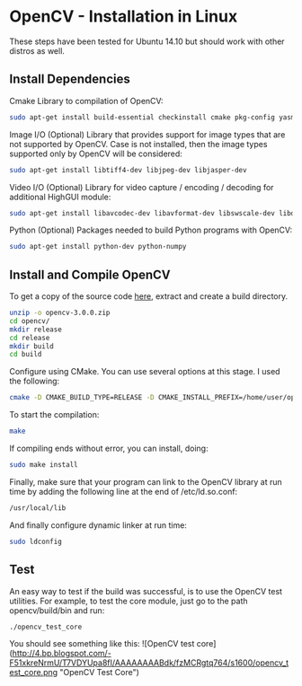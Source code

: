 # OpenCV - Installation in Linux

These steps have been tested for Ubuntu 14.10 but should work with other distros as well.

## Install Dependencies

Cmake
Library to compilation of OpenCV:
``` bash
sudo apt-get install build-essential checkinstall cmake pkg-config yasm
```

Image I/O (Optional)
Library that provides support for image types that are not supported by OpenCV. Case is not installed, then the image types supported only by OpenCV will be considered:
``` bash
sudo apt-get install libtiff4-dev libjpeg-dev libjasper-dev
```

Video I/O (Optional)
Library for video capture / encoding / decoding for additional HighGUI module:
``` bash
sudo apt-get install libavcodec-dev libavformat-dev libswscale-dev libdc1394-22-dev libxine-dev libgstreamer0.10-dev libgstreamer-plugins-base0.10-dev libv4l-dev
```

Python (Optional)
Packages needed to build Python programs with OpenCV:
``` bash
sudo apt-get install python-dev python-numpy
```

## Install and Compile OpenCV
To get a copy of the source code [here](http://sourceforge.net/projects/opencvlibrary/files/opencv-unix/3.0.0/opencv-3.0.0.zip/download), extract and create a build directory. 

```bash
unzip -o opencv-3.0.0.zip
cd opencv/
mkdir release
cd release
mkdir build
cd build
```

Configure using CMake. You can use several options at this stage. I used the following:
```bash
cmake -D CMAKE_BUILD_TYPE=RELEASE -D CMAKE_INSTALL_PREFIX=/home/user/opencv/release/build -D WITH_TBB=ON -D BUILD_EXAMPLES=ON ..
```


To start the compilation:
``` bash
make
```

If compiling ends without error, you can install, doing:
``` bash
sudo make install
```

Finally, make sure that your program can link to the OpenCV library at run time by adding the following line at the end of /etc/ld.so.conf:
``` bash
/usr/local/lib
```

And finally configure dynamic linker at run time:
``` bash
sudo ldconfig
```

## Test
An easy way to test if the build was successful, is to use the OpenCV test utilities. For example, to test the core module, just go to the path opencv/build/bin and run:
``` bash
./opencv_test_core
```

You should see something like this:
![OpenCV test core]
(http://4.bp.blogspot.com/-F51xkreNrmU/T7VDYUpa8fI/AAAAAAAABdk/fzMCRgtq764/s1600/opencv_test_core.png "OpenCV Test Core")